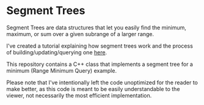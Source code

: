 # Segment Trees

Segment Trees are data structures that let you easily find the
minimum, maximum, or sum over a given subrange of a larger range.

I've created a tutorial explaining how segment trees work and the 
process of building/updating/querying one [here](www.srcmake.com/home/segment-tree).

This repository contains a C++ class that implements a segment tree for
a minimum (Range Minimum Query) example.

Please note that I've intentionally left the code unoptimized for the 
reader to make better, as this code is meant to be easily understandable
to the viewer, not necessarily the most efficient implementation.